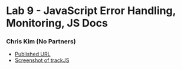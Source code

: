 # Lab 9 - JavaScript Error Handling, Monitoring, JS Docs 
### Chris Kim (No Partners)
- [Published URL](https://shkimsito.github.io/sp23-cse110-lab9/)
- [Screenshot of trackJS](./trackJS.png)